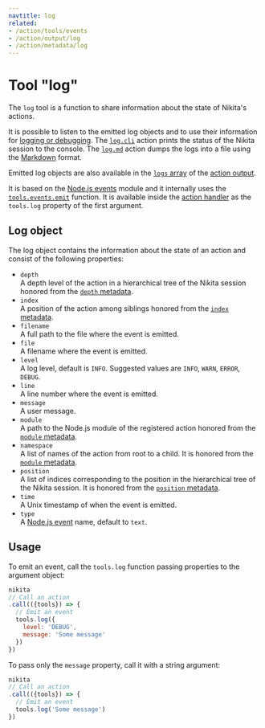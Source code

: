 ```yaml
---
navtitle: log
related:
- /action/tools/events
- /action/output/log
- /action/metadata/log
---
```


# Tool "log"

The `log` tool is a function to share information about the state of Nikita's actions.

It is possible to listen to the emitted log objects and to use their information for [logging or debugging](/current/usage/logging_debugging). The [`log.cli`](/current/actions/log/cli) action prints the status of the Nikita session to the console. The [`log.md`](/current/actions/log/md) action dumps the logs into a file using the [Markdown](https://en.wikipedia.org/wiki/Markdown) format.

Emitted log objects are also available in the [`logs` array](/current/action/output/logs) of the [action output](/current/action/output).

It is based on the [Node.js events](https://nodejs.org/api/events.html) module and it internally uses the [`tools.events.emit`](/current/action/tools/events) function. It is available inside the [action handler](/current/action/handler) as the `tools.log` property of the first argument.

## Log object

The log object contains the information about the state of an action and consist of the following properties:

- `depth`   
  A depth level of the action in a hierarchical tree of the Nikita session honored from the [`depth` metadata](/current/action/metadata/depth).
- `index`   
  A position of the action among siblings honored from the [`index` metadata](/current/action/metadata/index).
- `filename`   
  A full path to the file where the event is emitted.
- `file`   
  A filename where the event is emitted.
- `level`   
  A log level, default is `INFO`. Suggested values are `INFO`, `WARN`, `ERROR`, `DEBUG`.
- `line`   
  A line number where the event is emitted.
- `message`   
  A user message.
- `module`   
  A path to the Node.js module of the registered action honored from the [`module` metadata](/current/action/metadata/module).
- `namespace`   
  A list of names of the action from root to a child. It is honored from the [`module` metadata](/current/action/metadata/module).
- `position`   
  A list of indices corresponding to the position in the hierarchical tree of the Nikita session. It is honored from the [`position` metadata](/current/action/metadata/position).
- `time`   
  A Unix timestamp of when the event is emitted.
- `type`   
  A [Node.js event](https://nodejs.org/api/events.html) name, default to `text`.

## Usage

To emit an event, call the `tools.log` function passing properties to the argument object:

```js
nikita
// Call an action
.call(({tools}) => {
  // Emit an event
  tools.log({
    level: 'DEBUG',
    message: 'Some message'
  })
})
```

To pass only the `message` property, call it with a string argument:

```js
nikita
// Call an action
.call(({tools}) => {
  // Emit an event
  tools.log('Some message')
})
```
